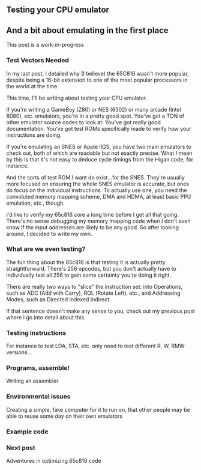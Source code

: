 ## Testing your CPU emulator

And a bit about emulating in the first place
---

This post is a work-in-progress

### Test Vectors Needed
In my last post, I detailed why (I believe) the 65C816 wasn't more popular, despite being a 16-bit extension to one of the most popular processors in the world at the time.

This time, I'll be writing about testing your CPU emulator.

If you're writing a GameBoy (Z80) or NES (6502) or many arcade (Intel 8080), etc. emulators, you're in a pretty good spot. You've got a TON of other emulator source codes to look at. You've got really good documentation. You've got test ROMs specifically made to verify how your instructions are doing.

If you're emulating an SNES or Apple IIGS, you have two main emulators to check out, both of which are readable but not exactly precise. What I mean by this is that it's not easy to deduce cycle timings from the Higan code, for instance.

And the sorts of test ROM I want do exist...for the SNES. They're usually more focused on ensuring the whole SNES emulator is accurate, but ones do focus on the individual instructions. To actually use one, you need the convoluted memory mapping scheme, DMA and HDMA, at least basic PPU emulation, etc., though.

I'd like to verify my 65c816 core a long time before I get all that going. There's no sense debugging my memory mapping code when I don't even know if the input addresses are likely to be any good. So after looking around, I decided to write my own.

### What are we even testing?

The fun thing about the 65c816 is that testing it is actually pretty straightforward. There's 256 opcodes, but you don't actually have to individually test all 256 to gain some certainty you're doing it right.

There are really two ways to "slice" the instruction set: into Operations, such as ADC (Add with Carry), ROL (Rotate Left), etc., and Addressing Modes, such as Directed Indexed Indirect.

If that sentence doesn't make any sense to you, check out my previous post where I go into detail about this.

### Testing instructions
For instance to test LDA, STA, etc. only need to test different R, W, RMW versions...

### Programs, assemble!
Writing an assembler

### Environmental issues
Creating a simple, fake computer for it to run on, that other people may be able to reuse some day on their own emulators

### Example code

### Next post
Adventures in optimizing 65c816 code